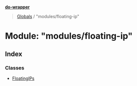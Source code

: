 **[do-wrapper](../README.md)**

> [Globals](../globals.md) / "modules/floating-ip"

# Module: "modules/floating-ip"

## Index

### Classes

* [FloatingIPs](../classes/_modules_floating_ip_.floatingips.md)
